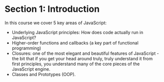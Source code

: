 # Section 1: Introduction

In this course we cover 5 key areas of JavaScript:

- Underlying JavaScript principles: How does code actually run in JavaScript?
- Higher-order functions and callbacks (a key part of functional programming)
- Closures: one of the most elegant and beautiful features of JavaScript - the bit that if you get your head around truly, truly understand it from first principles, you understand many of the core pieces of the JavaScript engine.
- Classes and Prototypes (OOP).
